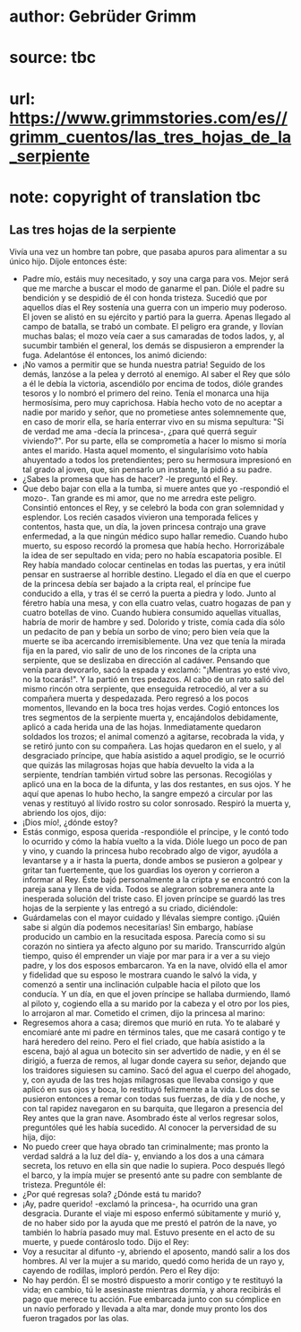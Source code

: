 # author: Gebrüder Grimm
# source: tbc
# url: https://www.grimmstories.com/es//grimm_cuentos/las_tres_hojas_de_la_serpiente
# note: copyright of translation tbc

## Las tres hojas de la serpiente 

Vivía una vez un hombre tan pobre, que pasaba apuros para alimentar a su
único hijo. Díjole entonces éste:
- Padre mío, estáis muy necesitado, y soy una carga para vos. Mejor será
que me marche a buscar el modo de ganarme el pan.
Dióle el padre su bendición y se despidió de él con honda tristeza.
Sucedió que por aquellos días el Rey sostenía una guerra con un imperio
muy poderoso. El joven se alistó en su ejército y partió para la guerra.
Apenas llegado al campo de batalla, se trabó un combate. El peligro era
grande, y llovían muchas balas; el mozo veía caer a sus camaradas de
todos lados, y, al sucumbir también el general, los demás se dispusieron
a emprender la fuga. Adelantóse él entonces, los animó diciendo:
- ¡No vamos a permitir que se hunda nuestra patria!
Seguido de los demás, lanzóse a la pelea y derrotó al enemigo. Al saber
el Rey que sólo a él le debía la victoria, ascendiólo por encima de
todos, dióle grandes tesoros y lo nombró el primero del reino.
Tenía el monarca una hija hermosísima, pero muy caprichosa. Había hecho
voto de no aceptar a nadie por marido y señor, que no prometiese antes
solemnemente que, en caso de morir ella, se haría enterrar vivo en su
misma sepultura: "Si de verdad me ama -decía la princesa-, ¿para qué
querrá seguir viviendo?". Por su parte, ella se comprometía a hacer lo
mismo si moría antes el marido. Hasta aquel momento, el singularísimo
voto había ahuyentado a todos los pretendientes; pero su hermosura
impresionó en tal grado al joven, que, sin pensarlo un instante, la
pidió a su padre.
- ¿Sabes la promesa que has de hacer? -le preguntó el Rey.
- Que debo bajar con ella a la tumba, si muere antes que yo -respondió
el mozo-. Tan grande es mi amor, que no me arredra este peligro.
Consintió entonces el Rey, y se celebró la boda con gran solemnidad y
esplendor.
Los recién casados vivieron una temporada felices y contentos, hasta
que, un día, la joven princesa contrajo una grave enfermedad, a la que
ningún médico supo hallar remedio. Cuando hubo muerto, su esposo recordó
la promesa que había hecho. Horrorizábale la idea de ser sepultado en
vida; pero no había escapatoria posible. El Rey había mandado colocar
centinelas en todas las puertas, y era inútil pensar en sustraerse al
horrible destino. Llegado el día en que el cuerpo de la princesa debía
ser bajado a la cripta real, el príncipe fue conducido a ella, y tras él
se cerró la puerta a piedra y lodo.
Junto al féretro había una mesa, y con ella cuatro velas, cuatro hogazas
de pan y cuatro botellas de vino. Cuando hubiera consumido aquellas
vituallas, habría de morir de hambre y sed.
Dolorido y triste, comía cada día sólo un pedacito de pan y bebía un
sorbo de vino; pero bien veía que la muerte se iba acercando
irremisiblemente. Una vez que tenía la mirada fija en la pared, vio
salir de uno de los rincones de la cripta una serpiente, que se
deslizaba en dirección al cadáver. Pensando que venía para devorarlo,
sacó la espada y exclamó: "¡Mientras yo esté vivo, no la tocarás!". Y
la partió en tres pedazos.
Al cabo de un rato salió del mismo rincón otra serpiente, que enseguida
retrocedió, al ver a su compañera muerta y despedazada. Pero regresó a
los pocos momentos, llevando en la boca tres hojas verdes. Cogió
entonces los tres segmentos de la serpiente muerta y, encajándolos
debidamente, aplicó a cada herida una de las hojas. Inmediatamente
quedaron soldados los trozos; el animal comenzó a agitarse, recobrada la
vida, y se retiró junto con su compañera. Las hojas quedaron en el
suelo, y al desgraciado príncipe, que había asistido a aquel prodigio,
se le ocurrió que quizás las milagrosas hojas que había devuelto la vida
a la serpiente, tendrían también virtud sobre las personas. Recogiólas y
aplicó una en la boca de la difunta, y las dos restantes, en sus ojos. Y
he aquí que apenas lo hubo hecho, la sangre empezó a circular por las
venas y restituyó al lívido rostro su color sonrosado. Respiró la muerta
y, abriendo los ojos, dijo:
- ¡Dios mío!, ¿dónde estoy?
- Estás conmigo, esposa querida -respondióle el príncipe, y le contó
todo lo ocurrido y cómo la había vuelto a la vida.
Dióle luego un poco de pan y vino, y cuando la princesa hubo recobrado
algo de vigor, ayudóla a levantarse y a ir hasta la puerta, donde ambos
se pusieron a golpear y gritar tan fuertemente, que los guardias los
oyeron y corrieron a informar al Rey. Éste bajó personalmente a la
cripta y se encontró con la pareja sana y llena de vida. Todos se
alegraron sobremanera ante la inesperada solución del triste caso. El
joven príncipe se guardó las tres hojas de la serpiente y las entregó a
su criado, diciéndole:
- Guárdamelas con el mayor cuidado y llévalas siempre contigo. ¡Quién
sabe si algún día podemos necesitarías!
Sin embargo, habíase producido un cambio en la resucitada esposa.
Parecía como si su corazón no sintiera ya afecto alguno por su marido.
Transcurrido algún tiempo, quiso él emprender un viaje por mar para ir a
ver a su viejo padre, y los dos esposos embarcaron. Ya en la nave,
olvidó ella el amor y fidelidad que su esposo le mostrara cuando le
salvó la vida, y comenzó a sentir una inclinación culpable hacia el
piloto que los conducía. Y un día, en que el joven príncipe se hallaba
durmiendo, llamó al piloto y, cogiendo ella a su marido por la cabeza y
el otro por los pies, lo arrojaron al mar. Cometido el crimen, dijo la
princesa al marino:
- Regresemos ahora a casa; diremos que murió en ruta. Yo te alabaré y
encomiaré ante mi padre en términos tales, que me casará contigo y te
hará heredero del reino.
Pero el fiel criado, que había asistido a la escena, bajó al agua un
botecito sin ser advertido de nadie, y en él se dirigió, a fuerza de
remos, al lugar donde cayera su señor, dejando que los traidores
siguiesen su camino. Sacó del agua el cuerpo del ahogado, y, con ayuda
de las tres hojas milagrosas que llevaba consigo y que aplicó en sus
ojos y boca, lo restituyó felizmente a la vida.
Los dos se pusieron entonces a remar con todas sus fuerzas, de día y de
noche, y con tal rapidez navegaron en su barquita, que llegaron a
presencia del Rey antes que la gran nave. Asombrado éste al verlos
regresar solos, preguntóles qué les había sucedido. Al conocer la
perversidad de su hija, dijo:
- No puedo creer que haya obrado tan criminalmente; mas pronto la verdad
saldrá a la luz del día- y, enviando a los dos a una cámara secreta, los
retuvo en ella sin que nadie lo supiera.
Poco después llegó el barco, y la impía mujer se presentó ante su padre
con semblante de tristeza. Preguntóle él:
- ¿Por qué regresas sola? ¿Dónde está tu marido?
- ¡Ay, padre querido! -exclamó la princesa-, ha ocurrido una gran
desgracia. Durante el viaje mi esposo enfermó súbitamente y murió y, de
no haber sido por la ayuda que me prestó el patrón de la nave, yo
también lo habría pasado muy mal. Estuvo presente en el acto de su
muerte, y puede contároslo todo.
Dijo el Rey:
- Voy a resucitar al difunto -y, abriendo el aposento, mandó salir a los
dos hombres.
Al ver la mujer a su marido, quedó como herida de un rayo y, cayendo de
rodillas, imploró perdón. Pero el Rey dijo:
- No hay perdón. Él se mostró dispuesto a morir contigo y te restituyó
la vida; en cambio, tú le asesinaste mientras dormía, y ahora recibirás
el pago que merece tu acción.
Fue embarcada junto con su cómplice en un navío perforado y llevada a
alta mar, donde muy pronto los dos fueron tragados por las olas.
